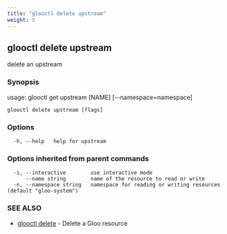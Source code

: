 ```yaml
---
title: "glooctl delete upstream"
weight: 5
---
```

## glooctl delete upstream

delete an upstream

### Synopsis

usage: glooctl get upstream [NAME] [--namespace=namespace]

```
glooctl delete upstream [flags]
```

### Options

```
  -h, --help   help for upstream
```

### Options inherited from parent commands

```
  -i, --interactive        use interactive mode
      --name string        name of the resource to read or write
  -n, --namespace string   namespace for reading or writing resources (default "gloo-system")
```

### SEE ALSO

* [glooctl delete](glooctl_delete.md)	 - Delete a Gloo resource

